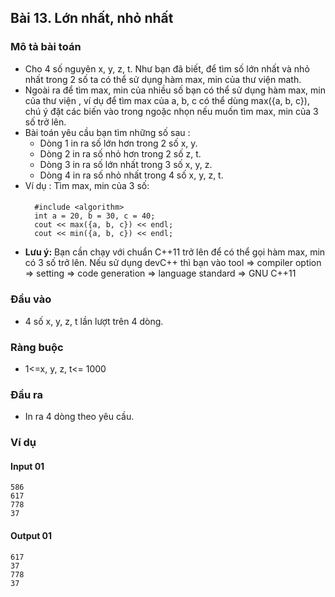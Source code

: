 ## Bài 13. Lớn nhất, nhỏ nhất

### Mô tả bài toán
- Cho 4 số nguyên x, y, z, t. Như bạn đã biết, để tìm số lớn nhất và nhỏ nhất trong 2 số ta có thể sử dụng hàm max, min của thư viện math. 
- Ngoài ra để tìm max, min của nhiều số bạn có thể sử dụng hàm max, min của thư viện , ví dụ để tìm max của a, b, c có thể dùng max({a, b, c}), chú ý đặt các biến vào trong ngoặc nhọn nếu muốn tìm max, min của 3 số trở lên. 
- Bài toán yêu cầu bạn tìm những số sau :
  + Dòng 1 in ra số lớn hơn trong 2 số x, y.
  + Dòng 2 in ra số nhỏ hơn trong 2 số z, t.
  + Dòng 3 in ra số lớn nhất trong 3 số x, y, z.
  + Dòng 4 in ra số nhỏ nhất trong 4 số x, y, z, t.
- Ví dụ : Tìm max, min của 3 số:
    ####
        #include <algorithm>
        int a = 20, b = 30, c = 40;
        cout << max({a, b, c}) << endl;
        cout << min({a, b, c}) << endl;

- **Lưu ý:** Bạn cần chạy với chuẩn C++11 trở lên để có thể gọi hàm max, min có 3 số trở lên. Nếu sử dụng devC++ thì bạn vào tool => compiler option => setting => code generation => language standard => GNU C++11


### Đầu vào
- 4 số x, y, z, t lần lượt trên 4 dòng.

### Ràng buộc
- 1<=x, y, z, t<= 1000

### Đầu ra
- In ra 4 dòng theo yêu cầu.

### Ví dụ
#### Input 01
    586
    617
    778
    37

#### Output 01
    617
    37
    778
    37

